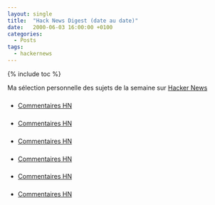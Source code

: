 ```yaml
---
layout: single
title:  "Hack News Digest (date au date)"
date:   2000-06-03 16:00:00 +0100
categories:
  - Posts
tags:
  - hackernews
---
```


{% include toc %}

Ma sélection personnelle des sujets de la semaine sur
[Hacker News](https://news.ycombinator.com/)


### []()
- [Commentaires HN]()

### []()
- [Commentaires HN]()

### []()
- [Commentaires HN]()

### []()
- [Commentaires HN]()

### []()
- [Commentaires HN]()

### []()
- [Commentaires HN]()
